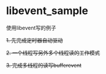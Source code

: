 # libevent_sample
使用libevent写的例子


~~1. 先完成定时器自动驱动~~

~~2. 一个线程写另外多个线程读的工作模式~~

~~3. 完成多线程的读写bufferevent~~
